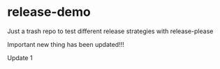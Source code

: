 # release-demo
Just a trash repo to test different release strategies with release-please

Important new thing has been updated!!!
 
Update 1
